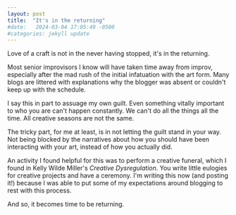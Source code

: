 ```yaml
---
layout: post
title:  "It's in the returning"
#date:   2024-03-04 17:05:49 -0500
#categories: jekyll update
---
```


Love of a craft is not in the never having stopped, it's in the returning. 

Most senior improvisors I know will have taken time away from improv, especially after the mad rush of the initial infatuation with the art form. Many blogs are littered with explanations why the blogger was absent or couldn't keep up with the schedule. 

I say this in part to assuage my own guilt. Even something vitally important to who you are can't happen constantly. We can't do all the things all the time. All creative seasons are not the same.

The tricky part, for me at least, is in not letting the guilt stand in your way. Not being blocked by the narratives about how you should have been interacting with your art, instead of how you actually did. 

An activity I found helpful for this was to perform a creative funeral, which I found in Kelly Wilde Miller's _Creative Dysregulation_. You write little eulogies for creative projects and have a ceremony. I'm writing this now (and posting it!) because I was able to put some of my expectations around blogging to rest with this process.   

And so, it becomes time to be returning. 